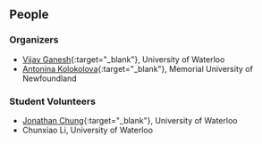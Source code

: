 ## People
### Organizers
- [Vijay Ganesh](https://ece.uwaterloo.ca/~vganesh/){:target="_blank"}, University of Waterloo
- [Antonina Kolokolova](http://www.cs.mun.ca/~kol/){:target="_blank"}, Memorial University of Newfoundland

### Student Volunteers
- [Jonathan Chung](https://jonathanchung.xyz/){:target="_blank"}, University of Waterloo
- Chunxiao Li, University of Waterloo